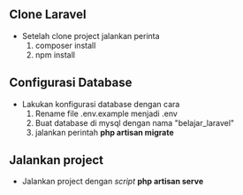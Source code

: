 ## Clone Laravel
- Setelah clone project jalankan perinta
    1. composer install
    2. npm install

## Configurasi Database
- Lakukan konfigurasi database dengan cara
    1. Rename file .env.example menjadi .env
    2. Buat database di mysql dengan nama "belajar_laravel"
    3. jalankan perintah <b> php artisan migrate </b>

## Jalankan project
- Jalankan project dengan <i> script </i> <b> php artisan serve </b> 
 
